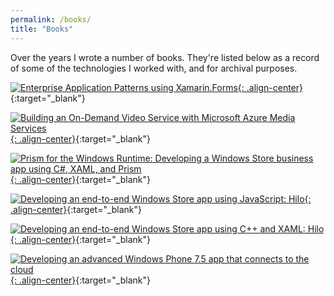 ```yaml
---
permalink: /books/
title: "Books"
---
```


Over the years I wrote a number of books. They're listed below as a record of some of the technologies I worked with, and for archival purposes.

[![Enterprise Application Patterns using Xamarin.Forms](/assets/images/books/enterprise-application-patterns.png){: .align-center}](/assets/pdfs/enterprise-application-patterns.pdf){:target="_blank"}

[![Building an On-Demand Video Service with Microsoft Azure Media Services](/assets/images/books/azure-media-services.png){: .align-center}](/assets/pdfs/azure-media-services.pdf){:target="_blank"}

[![Prism for the Windows Runtime: Developing a Windows Store business app using C#, XAML, and Prism](/assets/images/books/prism-winrt.png){: .align-center}](/assets/pdfs/prism-winrt.pdf){:target="_blank"}

[![Developing an end-to-end Windows Store app using JavaScript: Hilo](/assets/images/books/hilo-js.png){: .align-center}](/assets/pdfs/hilo-javascript.pdf){:target="_blank"}

[![Developing an end-to-end Windows Store app using C++ and XAML: Hilo](/assets/images/books/hilo-cpp.png){: .align-center}](/assets/pdfs/hilo-cpp.pdf){:target="_blank"}

[![Developing an advanced Windows Phone 7.5 app that connects to the cloud](/assets/images/books/windows-phone.png){: .align-center}](/assets/pdfs/windows-phone.pdf){:target="_blank"}
